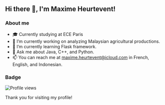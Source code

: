 ## Hi there 👋, I'm Maxime Heurtevent!

### About me
- 🎓 Currently studying at ECE Paris
- 🔭 I’m currently working on analyzing Malaysian agricultural productions.
- 🌱 I’m currently learning Flask framework.
- 💬 Ask me about Java, C++, and Python.
- 📫 You can reach me at maxime.heurtevent@icloud.com in French, English, and Indonesian.

### Badge
![Profile views](https://komarev.com/ghpvc/?username=Maxime-Hrt&color=brightgreen)

Thank you for visiting my profile!
